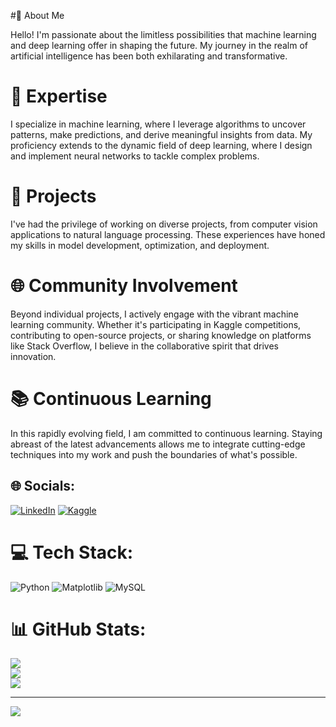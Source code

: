 #👋 About Me

Hello! I'm passionate about the limitless possibilities that machine learning and deep learning offer in shaping the future. My journey in the realm of artificial intelligence has been both exhilarating and transformative.

# 🧠 Expertise

I specialize in machine learning, where I leverage algorithms to uncover patterns, make predictions, and derive meaningful insights from data. My proficiency extends to the dynamic field of deep learning, where I design and implement neural networks to tackle complex problems.

# 🚀 Projects

I've had the privilege of working on diverse projects, from computer vision applications to natural language processing. These experiences have honed my skills in model development, optimization, and deployment.

# 🌐 Community Involvement

Beyond individual projects, I actively engage with the vibrant machine learning community. Whether it's participating in Kaggle competitions, contributing to open-source projects, or sharing knowledge on platforms like Stack Overflow, I believe in the collaborative spirit that drives innovation.

# 📚 Continuous Learning

In this rapidly evolving field, I am committed to continuous learning. Staying abreast of the latest advancements allows me to integrate cutting-edge techniques into my work and push the boundaries of what's possible.


## 🌐 Socials:
[![LinkedIn](https://img.shields.io/badge/LinkedIn-%230077B5.svg?logo=linkedin&logoColor=white)](https://www.linkedin.com/in/delikan-sapmaz-5621a6236/) 
[![Kaggle](https://img.shields.io/badge/Kaggle-%2320BEFF.svg?logo=kaggle&logoColor=white)](https://www.kaggle.com/delikansapmaz)

# 💻 Tech Stack:
![Python](https://img.shields.io/badge/python-3670A0?style=for-the-badge&logo=python&logoColor=ffdd54) ![Matplotlib](https://img.shields.io/badge/Matplotlib-%23ffffff.svg?style=for-the-badge&logo=Matplotlib&logoColor=black) ![MySQL](https://img.shields.io/badge/mysql-%2300000f.svg?style=for-the-badge&logo=mysql&logoColor=white)
# 📊 GitHub Stats:
![](https://github-readme-stats.vercel.app/api?username=DelikanSapmaz&theme=dark&hide_border=false&include_all_commits=false&count_private=false)<br/>
![](https://github-readme-streak-stats.herokuapp.com/?user=DelikanSapmaz&theme=dark&hide_border=false)<br/>
![](https://github-readme-stats.vercel.app/api/top-langs/?username=DelikanSapmaz&theme=dark&hide_border=false&include_all_commits=false&count_private=false&layout=compact)

---
[![](https://visitcount.itsvg.in/api?id=DelikanSapmaz&icon=0&color=0)](https://visitcount.itsvg.in)

<!-- Proudly created with GPRM ( https://gprm.itsvg.in ) -->

